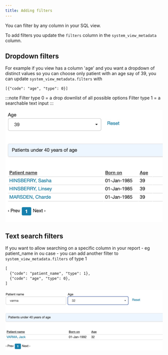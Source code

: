 ```yaml
---
title: Adding filters
---
```


You can filter by any column in your SQL view.

To add filters you update the `filters` column in the `system_view_metadata` column.

## Dropdown filters

For example if you view has a column 'age' and you want a dropdown of distinct values so
you can choose only patient with an age say of 39, you can update `system_view_metadata.filters` with

```
[{"code": "age", "type": 0}]
```

:::note
Filter type 0 = a drop downlist of all possible options
Filter type 1 = a searchable text input
:::

![Filter example](/img/report-filters.jpg)


## Text search filters

If you want to allow searching on a specific column in your report - eg patient_name in ou case -
you can add another filter to `system_view_metadata.filters` of type 1

```
[
  {"code": "patient_name", "type": 1},
  {"code": "age", "type": 0},
]
```
![Filter example](/img/report-multiple-filters.jpg)
